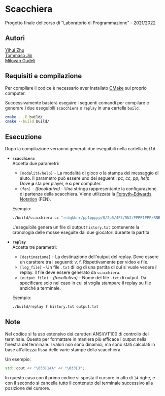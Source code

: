 # Scacchiera
Progetto finale del corso di "Laboratorio di Programmazione"  - 2021/2022

## Autori
[Yihui Zhu](https://github.com/Aehronburn)  
[Tommaso Jin](https://github.com/JiNT1)  
[Milovan Gudelj](https://github.com/milovangudelj)  

## Requisiti e compilazione
Per compilare il codice è necessario aver installato [CMake](https://cmake.org/) sul proprio computer.

Successivamente basterà eseguire i seguenti comandi per compilare e generare i due eseguibili `scacchiera` e `replay` in una cartella `build`.

```sh
cmake . -B build/
cmake --build build/
```

## Esecuzione
Dopo la compilazione verranno generati due eseguibili nella cartella `build`.

- **`scacchiera`**  
	Accetta due parametri:
	- `[modalità/help]` - La modalità di gioco o la stampa del messaggio di aiuto. Il parametro può essere uno dei seguenti: *pc*, *cc*, *pp*, *help*. Dove **p** sta per player, e **c** per computer.
	- `(fen)` - *(facoltativo)* - Una stringa rappresentante la configurazione di partenza della scacchiera. Viene utilizzata la [Forsyth–Edwards Notation](https://en.wikipedia.org/wiki/Forsyth%E2%80%93Edwards_Notation) (FEN).

	Esempio:
	```sh
	./build/scacchiera cc "rnbqkbnr/pp1ppppp/8/2p5/4P3/5N2/PPPP1PPP/RNBQKB1R b KQkq - 1 2"
	```
	L'eseguibile genera un file di output `history.txt` contenente la cronologia delle mosse eseguite dai due giocatori durante la partita.
- **`replay`**  
	Accetta tre parametri:
	- `[destinazione]` - La destinazione dell'output del replay. Deve essere un carattere tra i seguenti: v, f. Rispettivamente per video e file.
	- `[log_file]` - Un file `.txt` di log di una partita di cui si vuole vedere il replay. Il file deve essere generato da `scacchiera`.
	- `(output_file)` - *(facoltativo)* - Nome del file `.txt` di output. Da specificare solo nel caso in cui si voglia stampare il replay su file anziché a terminale.

	Esempio:
	```sh
	./build/replay f history.txt output.txt
	```

## Note
Nel codice si fa uso estensivo dei caratteri ANSI/VT100 di controllo del terminale. Questo per formattare in maniera più efficace l'output nella finestra del terminale. I valori non sono dinamici, ma sono stati calcolati in base all'altezza fissa delle varie stampe della scacchiera.

Un esempio:
```cxx
std::cout << "\033[14A" << "\033[J";
```
In questo caso con il primo codice si sposta il cursore in alto di `14` righe, e con il secondo si cancella tutto il contenuto del terminale successivo alla posizione del cursore.
